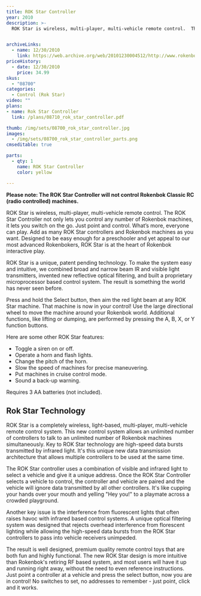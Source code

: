 ```yaml
---
title: ROK Star Controller
year: 2010
description: >-
  ROK Star is wireless, multi-player, multi-vehicle remote control.  The ROK Star Controller not only lets you control any number of Rokenbok machines, it lets you switch on the go.  Just point and control.  What’s more, everyone can play.  Add as many ROK Star controllers and Rokenbok machines as you want.  Designed to be easy enough for a preschooler and yet appeal to our most advanced Rokenbokers, ROK Star is at the heart of Rokenbok interactive play.


archiveLinks:
  - name: 12/30/2010
    link: https://web.archive.org/web/20101230004512/http://www.rokenbok.com/estore/machines/rok-star-controller
priceHistory:
  - date: 12/30/2010
    price: 34.99
skus:
  - "08700"
categories:
  - Control (Rok Star)
video: ""
plans:
- name: Rok Star Controller
  link: /plans/08710_rok_star_controller.pdf

thumb: /img/sets/08700_rok_star_controller.jpg
images:
  - /img/sets/08700_rok_star_controller_parts.png
cmseditable: true

parts:
  - qty: 1
    name: ROK Star Controller
    color: yellow

---
```


**Please note: The ROK Star Controller will not control Rokenbok Classic RC (radio controlled) machines.**

ROK Star is wireless, multi-player, multi-vehicle remote control.  The ROK Star Controller not only lets you control any number of Rokenbok machines, it lets you switch on the go.  Just point and control.  What’s more, everyone can play.  Add as many ROK Star controllers and Rokenbok machines as you want.  Designed to be easy enough for a preschooler and yet appeal to our most advanced Rokenbokers, ROK Star is at the heart of Rokenbok interactive play.

ROK Star is a unique, patent pending technology.  To make the system easy and intuitive, we combined broad and narrow beam IR and visible light transmitters, invented new reflective optical filtering, and built a proprietary microprocessor based control system.  The result is something the world has never seen before.

Press and hold the Select button, then aim the red light beam at any ROK Star machine. That machine is now in your control!  Use the large directional wheel to move the machine around your Rokenbok world.  Additional functions, like lifting or dumping, are performed by pressing the A, B, X, or Y function buttons.

Here are some other ROK Star features:
  - Toggle a siren on or off.
  - Operate a horn and flash lights.
  - Change the pitch of the horn.
  - Slow the speed of machines for precise maneuvering.
  - Put machines in cruise control mode.
  - Sound a back-up warning.

Requires 3 AA batteries (not included).

## Rok Star Technology
ROK Star is a completely wireless, light-based, multi-player, multi-vehicle remote control system.  This new control system allows an unlimited number of controllers to talk to an unlimited number of Rokenbok machines simultaneously. Key to ROK Star technology are high-speed data bursts transmitted by infrared light. It's this unique new data  transmission architecture that allows multiple controllers to be used at the same time.

The ROK Star controller uses a combination of visible and infrared light to select a vehicle and give it a unique address.  Once the ROK Star Controller selects a vehicle to control, the controller and vehicle are paired and the vehicle will ignore data transmitted by all other controllers.  It's like cupping your hands over your mouth and yelling "Hey you!" to a playmate across a crowded playground.

Another key issue is the interference from fluorescent lights that often raises havoc with infrared based control systems.  A unique optical filtering system was designed that rejects overhead interference from florescent lighting while allowing the high-speed data  bursts from the ROK Star controllers to pass into vehicle receivers unimpeded.

The result is well designed, premium quality remote control toys that are both fun and highly functional.  The new ROK Star design is more intuitive than Rokenbok's retiring RF based system, and most users will have it up and running right away, without the need to even reference instructions.  Just point a controller at a vehicle and press the select button, now you are in control!  No switches to set, no addresses to remember - just point, click and it works.
